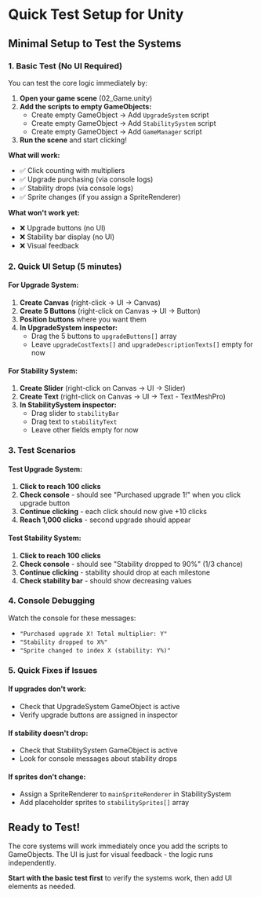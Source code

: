 # Quick Test Setup for Unity

## Minimal Setup to Test the Systems

### 1. **Basic Test (No UI Required)**
You can test the core logic immediately by:

1. **Open your game scene** (02_Game.unity)
2. **Add the scripts to empty GameObjects:**
   - Create empty GameObject → Add `UpgradeSystem` script
   - Create empty GameObject → Add `StabilitySystem` script  
   - Create empty GameObject → Add `GameManager` script
3. **Run the scene** and start clicking!

**What will work:**
- ✅ Click counting with multipliers
- ✅ Upgrade purchasing (via console logs)
- ✅ Stability drops (via console logs)
- ✅ Sprite changes (if you assign a SpriteRenderer)

**What won't work yet:**
- ❌ Upgrade buttons (no UI)
- ❌ Stability bar display (no UI)
- ❌ Visual feedback

### 2. **Quick UI Setup (5 minutes)**

#### For Upgrade System:
1. **Create Canvas** (right-click → UI → Canvas)
2. **Create 5 Buttons** (right-click on Canvas → UI → Button)
3. **Position buttons** where you want them
4. **In UpgradeSystem inspector:**
   - Drag the 5 buttons to `upgradeButtons[]` array
   - Leave `upgradeCostTexts[]` and `upgradeDescriptionTexts[]` empty for now

#### For Stability System:
1. **Create Slider** (right-click on Canvas → UI → Slider)
2. **Create Text** (right-click on Canvas → UI → Text - TextMeshPro)
3. **In StabilitySystem inspector:**
   - Drag slider to `stabilityBar`
   - Drag text to `stabilityText`
   - Leave other fields empty for now

### 3. **Test Scenarios**

#### Test Upgrade System:
1. **Click to reach 100 clicks**
2. **Check console** - should see "Purchased upgrade 1!" when you click upgrade button
3. **Continue clicking** - each click should now give +10 clicks
4. **Reach 1,000 clicks** - second upgrade should appear

#### Test Stability System:
1. **Click to reach 100 clicks**
2. **Check console** - should see "Stability dropped to 90%" (1/3 chance)
3. **Continue clicking** - stability should drop at each milestone
4. **Check stability bar** - should show decreasing values

### 4. **Console Debugging**

Watch the console for these messages:
- `"Purchased upgrade X! Total multiplier: Y"`
- `"Stability dropped to X%"`
- `"Sprite changed to index X (stability: Y%)"`

### 5. **Quick Fixes if Issues**

#### If upgrades don't work:
- Check that UpgradeSystem GameObject is active
- Verify upgrade buttons are assigned in inspector

#### If stability doesn't drop:
- Check that StabilitySystem GameObject is active
- Look for console messages about stability drops

#### If sprites don't change:
- Assign a SpriteRenderer to `mainSpriteRenderer` in StabilitySystem
- Add placeholder sprites to `stabilitySprites[]` array

## Ready to Test!

The core systems will work immediately once you add the scripts to GameObjects. The UI is just for visual feedback - the logic runs independently.

**Start with the basic test first** to verify the systems work, then add UI elements as needed.
